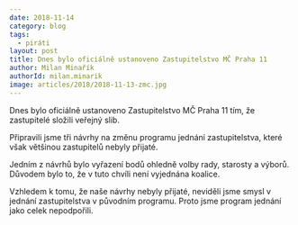 ```yaml
---
date: 2018-11-14
category: blog
tags:
  - piráti
layout: post
title: Dnes bylo oficiálně ustanoveno Zastupitelstvo MČ Praha 11
author: Milan Minařík
authorId: milan.minarik
image: articles/2018/2018-11-13-zmc.jpg
---
```


Dnes bylo oficiálně ustanoveno Zastupitelstvo MČ Praha 11 tím, že zastupitelé složili veřejný slib.

Připravili jsme tři návrhy na změnu programu jednání zastupitelstva, které však většinou zastupitelů nebyly přijaté.

Jedním z návrhů bylo vyřazení bodů ohledně volby rady, starosty a výborů. Důvodem bylo to, že v tuto chvíli není vyjednána koalice.

Vzhledem k tomu, že naše návrhy nebyly přijaté, neviděli jsme smysl v jednání zastupitelstva v původním programu. Proto jsme program jednání jako celek nepodpořili.

